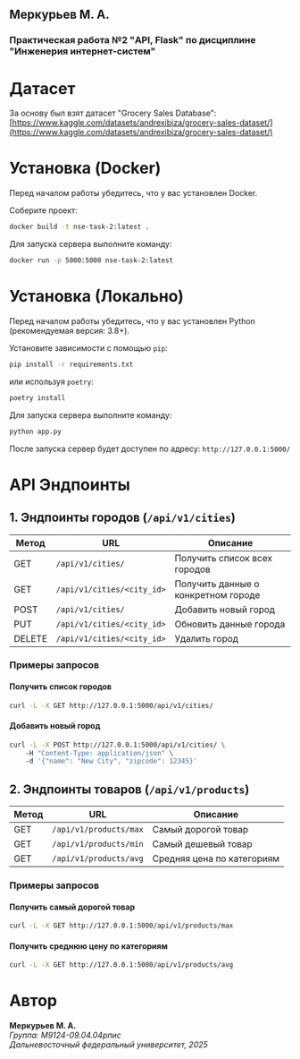 ## Меркурьев М. А.

### Практическая работа №2 "API, Flask" по дисциплине "Инженерия интернет-систем"

# Датасет

За основу был взят датасет "Grocery Sales Database":\
[https://www.kaggle.com/datasets/andrexibiza/grocery-sales-dataset/](https://www.kaggle.com/datasets/andrexibiza/grocery-sales-dataset/)

# Установка (Docker)

Перед началом работы убедитесь, что у вас установлен Docker.

Соберите проект:

```bash
docker build -t nse-task-2:latest .
```

Для запуска сервера выполните команду:

```bash
docker run -p 5000:5000 nse-task-2:latest

```

# Установка (Локально)

Перед началом работы убедитесь, что у вас установлен Python (рекомендуемая версия: 3.8+).

Установите зависимости с помощью `pip`:

```bash
pip install -r requirements.txt
```

или используя `poetry`:

```bash
poetry install
```

Для запуска сервера выполните команду:

```bash
python app.py
```

После запуска сервер будет доступен по адресу: `http://127.0.0.1:5000/`

# API Эндпоинты

## 1. Эндпоинты городов (`/api/v1/cities`)

| Метод  | URL                        | Описание                            |
| ------ | -------------------------- | ----------------------------------- |
| GET    | `/api/v1/cities/`          | Получить список всех городов        |
| GET    | `/api/v1/cities/<city_id>` | Получить данные о конкретном городе |
| POST   | `/api/v1/cities/`          | Добавить новый город                |
| PUT    | `/api/v1/cities/<city_id>` | Обновить данные города              |
| DELETE | `/api/v1/cities/<city_id>` | Удалить город                       |

### Примеры запросов

#### Получить список городов

```bash
curl -L -X GET http://127.0.0.1:5000/api/v1/cities/
```

#### Добавить новый город

```bash
curl -L -X POST http://127.0.0.1:5000/api/v1/cities/ \  
    -H "Content-Type: application/json" \  
    -d '{"name": "New City", "zipcode": 12345}'
```

## 2. Эндпоинты товаров (`/api/v1/products`)

| Метод | URL                    | Описание                   |
| ----- | ---------------------- | -------------------------- |
| GET   | `/api/v1/products/max` | Самый дорогой товар        |
| GET   | `/api/v1/products/min` | Самый дешевый товар        |
| GET   | `/api/v1/products/avg` | Средняя цена по категориям |

### Примеры запросов

#### Получить самый дорогой товар

```bash
curl -L -X GET http://127.0.0.1:5000/api/v1/products/max
```

#### Получить среднюю цену по категориям

```bash
curl -L -X GET http://127.0.0.1:5000/api/v1/products/avg
```

# Автор

**Меркурьев М. А.**\
*Группа: М9124-09.04.04рпис*\
*Дальневосточный федеральный университет, 2025*

